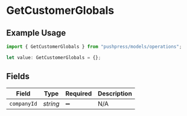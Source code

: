 # GetCustomerGlobals

## Example Usage

```typescript
import { GetCustomerGlobals } from "pushpress/models/operations";

let value: GetCustomerGlobals = {};
```

## Fields

| Field              | Type               | Required           | Description        |
| ------------------ | ------------------ | ------------------ | ------------------ |
| `companyId`        | *string*           | :heavy_minus_sign: | N/A                |